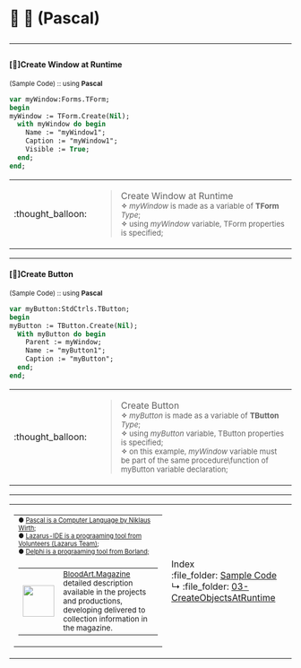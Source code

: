 # :open_file_folder: :page_facing_up: (Pascal)<hr>

#### [:speech_balloon:]Create Window at Runtime
<sub>(Sample Code) :: using **Pascal**</sub>
```pascal
var myWindow:Forms.TForm;
begin
myWindow := TForm.Create(Nil);
  with myWindow do begin
    Name := "myWindow1";
    Caption := "myWindow1";
    Visible := True;
  end;
end;
```
<table>
<tr>
<td>:thought_balloon:</td>
<td>
<blockquote>Create Window at Runtime<br><sub>
<b>✧</b> <i>myWindow</i> is made as a variable of <b>TForm</b> <i>Type</i>;</sub><br>
<sup><b>✧</b> using <i>myWindow</i> variable, TForm properties is specified;</sup>
</blockquote>
</td>
</tr>
</table>
<hr>

#### [:speech_balloon:]Create Button
<sub>(Sample Code) :: using **Pascal**</sub>
```pascal
var myButton:StdCtrls.TButton;
begin
myButton := TButton.Create(Nil);
  With myButton do begin
    Parent := myWindow;
    Name := "myButton1";
    Caption := "myButton";
  end;
end;
```
<table>
<tr>
<td>:thought_balloon:</td>
<td>
<blockquote>Create Button<br>
<sub><b>✧</b> <i>myButton</i> is made as a variable of <b>TButton</b> <i>Type</i>;</sub><br>
<sup><b>✧</b> using <i>myButton</i> variable, TButton properties is specified;</sup><br>
<sup><b>✧</b> on this example, <i>myWindow</i> variable must be part of the same procedure\function of myButton variable declaration;</sup>
</blockquote></td>
</tr>
</table>
<hr>

<table><tr><td><!--MainLeft-->
<table><tr><td><!--MainTop-->
<sup><sub>● <a href="https://en.wikipedia.org/wiki/Pascal_(programming_language)">Pascal is a Computer Language by Niklaus Wirth;</a>
<br>● <a href="https://en.wikipedia.org/wiki/Lazarus_(IDE)">Lazarus-IDE is a prograaming tool from Volunteers (Lazarus Team);</a>
<br>● <a href="https://en.wikipedia.org/wiki/Delphi_(IDE)">Delphi is a prograaming tool from Borland;</a></sub></sup></td></tr><tr><td>
<table><tr><td><!--MainBotton-->
<img src="https://i.imgur.com/4HoosJb.jpg" width="56" height="56"></td><td><sub><a href="https://bloodart-magazine.tumblr.com">BloodArt.Magazine</a></sub><br>
<sub>detailed description available in the projects and productions,</sub><br>
<sup>developing delivered to collection information in the magazine.</sup>
</td></tr></table></td></tr></tr></table></td>
<td><!--MainRight-->
  Index<br>
  :file_folder: <a href="https://github.com/DarkSystemCD/Sample-Code">Sample Code</a><br>
  ↳ :file_folder: <a href="https://github.com/DarkSystemCD/Sample-Code/tree/GitHub/03-CreateObjectsAtRuntime">03-CreateObjectsAtRuntime</a>
</td></tr></table>
